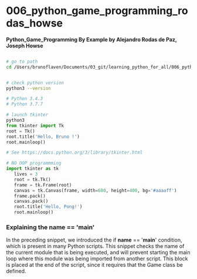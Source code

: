 # 006_python_game_programming_rodas_howse


**Python_Game_Programming By Example by Alejandro Rodas de Paz, Joseph Howse**


```bash

# go to path
cd /Users/brunoflaven/Documents/03_git/learning_python_for_all/006_python_game_programming_rodas_howse/


# check python version
python3 --version

# Python 3.4.3
# Python 3.7.7
```

```python
# launch tkinter
python3
from tkinter import Tk
root = Tk()
root.title('Hello, Bruno !')
root.mainloop()

# See https://docs.python.org/3/library/tkinter.html
```


```python
# NO OOP programmming
import tkinter as tk
   lives = 3
   root = tk.Tk()
   frame = tk.Frame(root)
   canvas = tk.Canvas(frame, width=600, height=400, bg='#aaaaff')
   frame.pack()
   canvas.pack()
   root.title('Hello, Pong!')
   root.mainloop()

```

### Explaining the __name__ == '__main__'

In the preceding snippet, we introduced the if __name__ == '__main__'
condition, which is present in many Python scripts. This snippet checks the name of the current module that is being executed, and will prevent starting the main loop where this module was being imported from another script. This block is placed at the end of the script, since it requires that the Game class be defined.



